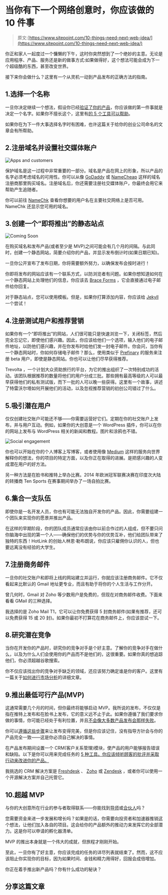 # 当你有下一个网络创意时，你应该做的 10 件事

> 原文:[https://www.sitepoint.com/10-things-need-next-web-idea/](https://www.sitepoint.com/10-things-need-next-web-idea/)

你正和家人一起度过一个慵懒的下午，这时你突然想到了一个绝妙的主意。无论是应用程序、产品、服务还是新的做事方式:如果做得好，这个想法可能会成为下一个超级酷的东西，甚至改变世界。

接下来你会做什么？这里有一个从灵机一动到产品发布的正确方法的指南。

## 1.选择一个名称

一旦你决定继续一个想法，假设你已经[验证了你的产品](http://www.mindtheproduct.com/2013/09/validate-or-die-using-validation-to-build-the-right-product/)，你应该做的第一件事就是决定一个名字。如果你不擅长这个，这里有[的 5 个工具可以帮助](https://www.sitepoint.com/top-5-tools-naming-your-startup/)。

如果你在为下一件大事选择名字时有困难，也许这篇关于给你的创业公司命名的文章会有所帮助。

## 2.注册域名并设置社交媒体账户

![Apps and customers](../Images/5e41c1bfe43ecc256f07349204b47bbc.png)

保护域名是这一过程中非常重要的一部分。域名是产品在网上的形象，所以产品的名字必须考虑域名的可用性。你可以从像 [GoDaddy](https://www.godaddy.com/) 或 [NameCheap](https://www.namecheap.com/) 这样的域名注册商那里购买域名。注册域名后，你还需要注册社交媒体账户，你最终会用它来帮助产生追随者。

你可以前往 [NameChk](http://namechk.com/) 查看你想要的用户名在主要社交网络上是否可用。NameChk 还显示您可用的域名。

## 3.创建一个“即将推出”的静态站点

![Coming Soon](../Images/a745454b32159e24558b1b928f89844e.png)

在购买域名和发布产品(或者至少是 MVP)之间可能会有几个月的间隔。与此同时，创建一个静态网站，简要介绍你的产品，并显示发布倒计时(如果日期已知)。

一旦你公开宣布了发布日期，你将需要额外努力，以确保发布会按时进行！

你即将发布的网站应该有一个联系方式，以防浏览者有问题。如果你想知道如何在一个静态网站上处理他们的信息，你应该去 [Brace Forms](http://forms.brace.io/) ，它会直接通过电子邮件给你回复。

对于静态站点，您可以使用模板。但是，如果你打算添加内容，你应该给 [Jekyll](https://www.sitepoint.com/zero-to-jekyll-in-20-minutes/) 一个尝试！

## 4.注册测试用户和推荐营销

如果你有一个“即将推出”的网站，人们很可能只是快速浏览一下，关闭标签，然后完全忘记它，即使他们感兴趣。因此，你应该给他们一个选项，输入他们的电子邮件地址，以防他们感兴趣，并在你发布时给他们发一封电子邮件。你会问，当你有一个静态网站时，你如何存储电子邮件？那么，使用类似于 [Prefinary](https://www.prefinery.com/) 的服务来注册 beta 用户，即使是静态网站。你也可以让他们尽早获得推荐。

Trevolta ，一个计划大众资助旅行的平台，为它的推出组织了一次特别成功的活动。该团队根据推荐的数量将他们的用户分成三批。那些拥有最高等级的人可以最早获得他们的私有测试版，而下一批的人可以晚一些获得。这里有一个故事，讲述了特雷沃尔塔如何开展他们的活动，以及忽视推荐营销的初创公司错过了什么。

## 5.吸引潜在用户

仅仅创建社交账户可能还不够——你需要运营好它们。定期在你的社交账户上发布，并与用户互动。例如，如果你的大创意是一个 WordPress 插件，你可以在你的网站上发布与 WordPress 相关的新闻和教程。图片和涂鸦也不错。

![Social engagement](../Images/e8905a0fbd3c37c675cbbc7fe1d1d5a4.png)

你也可以开始在你的个人博客上写博客，或者使用像 [Medium](https://medium.com/) 这样的服务向世界解释你的想法，你的项目的特定方面，以及你正在取得的进展。是把感兴趣的人变成潜在用户的好方法。

另一种方法是在脸书和推特上举办比赛。2014 年欧洲冠军联赛决赛在印度次大陆的转播商 Ten Sports 在赛事期间举办了一场自拍比赛。

## 6.集合一支队伍

即使你是一名开发人员，你也有可能无法独自开发你的产品。因此，你需要组建一个团队来实现你的愿景并推出产品。

在这样的早期阶段，你的团队成员通常应该由你以前合作过的人组成，但不要只问你脑海中出现的第一个人——确保他们的优势与你的优势互补，他们给团队带来了独特的东西！HotLink 的创始人林恩·勒布朗说，你应该只雇佣你认识的人，但也要远离没有经验的大学生。

## 7.注册商务邮件

一旦你的社交账户和即将上线的网站建立并运行，你就应该注册商务邮件。它不仅看起来比默认的 Gmail 地址更专业，而且有助于将你的个人生活与工作分开。

曾几何时，Gmail 对 Zoho 等少数用户是免费的，但现在对商务邮件收费。下面来看看 GMail 的三种选择。

我选择的是 Zoho Mail T1，它可以让你免费获得 5 封商务邮件(如果有推荐，还可以免费获得 15 或 20 封)。如果你最初不打算花在商务邮件上，你应该尝试一下。

## 8.研究潜在竞争

当你在开发你的产品时，研究你的竞争对手是个好主意。了解你的竞争对手在做什么，以及为什么人们会使用你的产品而不是他们的，这很重要。如果你真的想追踪他们，你必须超越谷歌搜索。

你不仅应该找出你的竞争对手缺乏的领域，还应该努力确定谁是你的客户。这里有一篇关于[如何进行市场分析](http://www.forbes.com/sites/rebeccabagley/2013/10/02/how-to-identify-your-market-size-up-competitors/)的详细文章。

## 9.推出最低可行产品(MVP)

这通常需要几个月的时间，但你最终将能够启动 MVP。我所说的发布，不仅仅是指在推特上发布和在脸书上发布，它的意义远不止于此。如果你遵循了我们要求你做的事情，你可能已经处于有利位置，并且[不会像大多数产品发布会那样失败](http://hbr.org/2011/04/why-most-product-launches-fail/ar/1)。

你可以[遵循这些步骤](http://www.fastcompany.com/3004920/10-steps-successfully-launching-new-product-or-service)来让发布变得完美，但是你应该记住，没有指导方针会与你的产品完全一致——这是你必须自己解决的事情。

在产品发布期间设置一个 CRM(客户关系管理)模块，使产品的用户能够报告错误和缺陷。以下是你可以用来完成任务的 [5 种工具。你应该倾听顾客的批评并采取行动来改进你的产品。](https://www.sitepoint.com/top-5-crm-tools-freelancers-small-businesses/)

我挑选的 CRM 解决方案是 [Freshdesk](http://freshdesk.com/) 、 [Zoho](https://www.zoho.com/crm/) 或 [Zendesk](http://www.zendesk.com/) ，或者你可以使用一个开源解决方案并自己托管它。

## 10.超越 MVP

与你的大创意所在行业的参与者取得联系——你能找到[导师](http://www.entrepreneur.com/article/228990)或[合伙人](http://www.forbes.com/sites/georgedeeb/2014/03/05/how-to-find-a-co-founder-for-your-startup/)吗？

您需要资金来进一步发展和增长吗？如果是的话，你需要向投资者和加速器推销这个想法，让他们加入各自的项目。这会给你的产品额外的推动力来发挥它的全部潜力。这是你可以申请的孵化器清单。

MVP 的推出本身就是一个伟大的成就，但旅程才刚刚开始。

至此，一旦你有了好主意，你应该完成的任务的详尽列表就结束了。然而，这不应该阻止你实现你的目标，因为如果时间、金钱和精力用得好，回报会成倍增加。

你正在着手推出新产品吗？你有什么成功的秘诀？

## 分享这篇文章